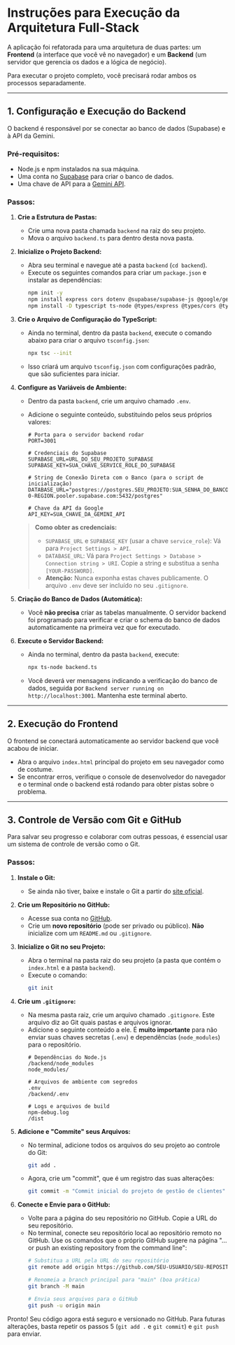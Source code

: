 # Instruções para Execução da Arquitetura Full-Stack

A aplicação foi refatorada para uma arquitetura de duas partes: um **Frontend** (a interface que você vê no navegador) e um **Backend** (um servidor que gerencia os dados e a lógica de negócio).

Para executar o projeto completo, você precisará rodar ambos os processos separadamente.

---

## 1. Configuração e Execução do Backend

O backend é responsável por se conectar ao banco de dados (Supabase) e à API da Gemini.

### Pré-requisitos:
- Node.js e npm instalados na sua máquina.
- Uma conta no [Supabase](https://supabase.com/) para criar o banco de dados.
- Uma chave de API para a [Gemini API](https://aistudio.google.com/app/apikey).

### Passos:

1.  **Crie a Estrutura de Pastas:**
    -   Crie uma nova pasta chamada `backend` na raiz do seu projeto.
    -   Mova o arquivo `backend.ts` para dentro desta nova pasta.

2.  **Inicialize o Projeto Backend:**
    -   Abra seu terminal e navegue até a pasta `backend` (`cd backend`).
    -   Execute os seguintes comandos para criar um `package.json` e instalar as dependências:
        ```bash
        npm init -y
        npm install express cors dotenv @supabase/supabase-js @google/genai pg
        npm install -D typescript ts-node @types/express @types/cors @types/node @types/pg
        ```

3.  **Crie o Arquivo de Configuração do TypeScript:**
    -   Ainda no terminal, dentro da pasta `backend`, execute o comando abaixo para criar o arquivo `tsconfig.json`:
        ```bash
        npx tsc --init
        ```
    -   Isso criará um arquivo `tsconfig.json` com configurações padrão, que são suficientes para iniciar.

4.  **Configure as Variáveis de Ambiente:**
    -   Dentro da pasta `backend`, crie um arquivo chamado `.env`.
    -   Adicione o seguinte conteúdo, substituindo pelos seus próprios valores:

        ```
        # Porta para o servidor backend rodar
        PORT=3001

        # Credenciais do Supabase
        SUPABASE_URL=URL_DO_SEU_PROJETO_SUPABASE
        SUPABASE_KEY=SUA_CHAVE_SERVICE_ROLE_DO_SUPABASE

        # String de Conexão Direta com o Banco (para o script de inicialização)
        DATABASE_URL="postgres://postgres.SEU_PROJETO:SUA_SENHA_DO_BANCO@aws-0-REGION.pooler.supabase.com:5432/postgres"

        # Chave da API da Google
        API_KEY=SUA_CHAVE_DA_GEMINI_API
        ```
    > **Como obter as credenciais:**
    > - `SUPABASE_URL` e `SUPABASE_KEY` (usar a chave `service_role`): Vá para `Project Settings > API`.
    > - `DATABASE_URL`: Vá para `Project Settings > Database > Connection string > URI`. Copie a string e substitua a senha `[YOUR-PASSWORD]`.
    > - **Atenção:** Nunca exponha estas chaves publicamente. O arquivo `.env` deve ser incluído no seu `.gitignore`.

5.  **Criação do Banco de Dados (Automática):**
    -   Você **não precisa** criar as tabelas manualmente. O servidor backend foi programado para verificar e criar o schema do banco de dados automaticamente na primeira vez que for executado.

6.  **Execute o Servidor Backend:**
    -   Ainda no terminal, dentro da pasta `backend`, execute:
        ```bash
        npx ts-node backend.ts
        ```
    -   Você deverá ver mensagens indicando a verificação do banco de dados, seguida por `Backend server running on http://localhost:3001`. Mantenha este terminal aberto.

---

## 2. Execução do Frontend

O frontend se conectará automaticamente ao servidor backend que você acabou de iniciar.

-   Abra o arquivo `index.html` principal do projeto em seu navegador como de costume.
-   Se encontrar erros, verifique o console de desenvolvedor do navegador e o terminal onde o backend está rodando para obter pistas sobre o problema.

---

## 3. Controle de Versão com Git e GitHub

Para salvar seu progresso e colaborar com outras pessoas, é essencial usar um sistema de controle de versão como o Git.

### Passos:

1.  **Instale o Git:**
    -   Se ainda não tiver, baixe e instale o Git a partir do [site oficial](https://git-scm.com/downloads).

2.  **Crie um Repositório no GitHub:**
    -   Acesse sua conta no [GitHub](https://github.com/).
    -   Crie um **novo repositório** (pode ser privado ou público). **Não** inicialize com um `README.md` ou `.gitignore`.

3.  **Inicialize o Git no seu Projeto:**
    -   Abra o terminal na pasta raiz do seu projeto (a pasta que contém o `index.html` e a pasta `backend`).
    -   Execute o comando:
        ```bash
        git init
        ```

4.  **Crie um `.gitignore`:**
    -   Na mesma pasta raiz, crie um arquivo chamado `.gitignore`. Este arquivo diz ao Git quais pastas e arquivos ignorar.
    -   Adicione o seguinte conteúdo a ele. É **muito importante** para não enviar suas chaves secretas (`.env`) e dependências (`node_modules`) para o repositório.
        ```
        # Dependências do Node.js
        /backend/node_modules
        node_modules/

        # Arquivos de ambiente com segredos
        .env
        /backend/.env

        # Logs e arquivos de build
        npm-debug.log
        /dist
        ```

5.  **Adicione e "Commite" seus Arquivos:**
    -   No terminal, adicione todos os arquivos do seu projeto ao controle do Git:
        ```bash
        git add .
        ```
    -   Agora, crie um "commit", que é um registro das suas alterações:
        ```bash
        git commit -m "Commit inicial do projeto de gestão de clientes"
        ```

6.  **Conecte e Envie para o GitHub:**
    -   Volte para a página do seu repositório no GitHub. Copie a URL do seu repositório.
    -   No terminal, conecte seu repositório local ao repositório remoto no GitHub. Use os comandos que o próprio GitHub sugere na página "…or push an existing repository from the command line":
        ```bash
        # Substitua a URL pela URL do seu repositório
        git remote add origin https://github.com/SEU-USUARIO/SEU-REPOSITORIO.git

        # Renomeia a branch principal para "main" (boa prática)
        git branch -M main

        # Envia seus arquivos para o GitHub
        git push -u origin main
        ```

Pronto! Seu código agora está seguro e versionado no GitHub. Para futuras alterações, basta repetir os passos 5 (`git add .` e `git commit`) e `git push` para enviar.